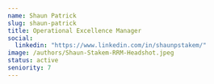 ```yaml
---
name: Shaun Patrick
slug: shaun-patrick
title: Operational Excellence Manager
social:
  linkedin: "https://www.linkedin.com/in/shaunpstakem/"
image: /authors/Shaun-Stakem-RRM-Headshot.jpeg
status: active
seniority: 7
---
```

